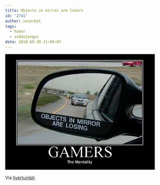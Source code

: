 ```yaml
---
title: Objects in mirror are losers
id: '2741'
author: neverbot
tags:
  - humor
  - videojuegos
date: 2010-09-30 21:09:07
---
```


![201009302108.jpg](./objects-in-mirror-are-losers/201009302108.jpg)

Vía [livertumblr](http://livercake.tumblr.com/post/1206755330/once-gamer-always-gamer).